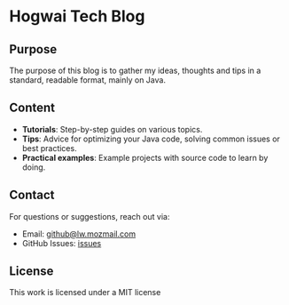 # Hogwai Tech Blog

## Purpose

The purpose of this blog is to gather my ideas, thoughts and tips in a standard, readable format, mainly on Java.

## Content

- **Tutorials**: Step-by-step guides on various topics.
- **Tips**: Advice for optimizing your Java code, solving common issues or best practices.
- **Practical examples**: Example projects with source code to learn by doing.

## Contact

For questions or suggestions, reach out via:

- Email: <github@lw.mozmail.com>
- GitHub Issues: [issues](https://github.com/Hogwai/hogwai.github.io/issues)

## License

This work is licensed under a MIT license
